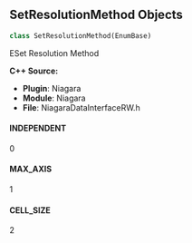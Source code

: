 ## SetResolutionMethod Objects

```python
class SetResolutionMethod(EnumBase)
```

ESet Resolution Method

**C++ Source:**

- **Plugin**: Niagara
- **Module**: Niagara
- **File**: NiagaraDataInterfaceRW.h

<a id="unreal.SetResolutionMethod.INDEPENDENT"></a>

#### INDEPENDENT

0

<a id="unreal.SetResolutionMethod.MAX_AXIS"></a>

#### MAX_AXIS

1

<a id="unreal.SetResolutionMethod.CELL_SIZE"></a>

#### CELL_SIZE

2

<a id="unreal.NiagaraMipMapGeneration"></a>